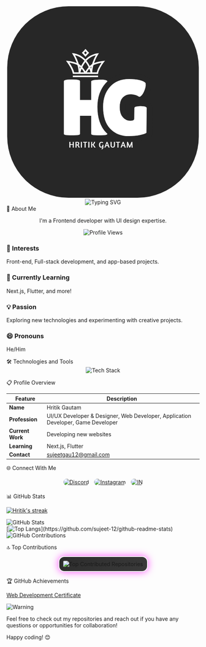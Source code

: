 <div align="center">
  <img src="Black and White Circle Business Logo_20250113_171119_0000.png" style="border-radius:4vh"/>  <img src="https://readme-typing-svg.demolab.com?font=Fira+Code&pause=1000&color=blue&width=435&lines=Hello%2C+%F0%9F%91%8B+I'M+HRITIK+GAUTAM.;A+UI%2FUX+Devloper+%26+Designer.;A+Web+dev+%2F+Application+devloper.;A+Game+devloper." alt="Typing SVG"/>
</div>🌟 About Me

<p align="center">I'm a Frontend developer with UI design expertise.</p><p align="center">
  <img src="https://komarev.com/ghpvc/?username=sujeet-12&style=flat-square&color=blue" alt="Profile Views" />
</p><div align="left">  <h3>👀 Interests</h3>
  <p>Front-end, Full-stack development, and app-based projects.</p>  <h3>🌱 Currently Learning</h3>
  <p>Next.js, Flutter, and more!</p>  <h3>💡 Passion</h3>
  <p>Exploring new technologies and experimenting with creative projects.</p>  <h3>😄 Pronouns</h3>
  <p>He/Him</p></div>🛠️ Technologies and Tools

<div align="center">
  <img src="https://skillicons.dev/icons?i=html,css,js,react,dart,firebase,github,tailwind,jquery,py,figma,vscode&theme=dark&perline=6" alt="Tech Stack" />
</div>

📋 Profile Overview

| Feature        | Description                                                                 |
|---------------|-----------------------------------------------------------------------------|
| **Name**      | Hritik Gautam                                                                |
| **Profession** | UI/UX Developer & Designer, Web Developer, Application Developer, Game Developer |
| **Current Work** | Developing new websites                                                     |
| **Learning**  | Next.js, Flutter                                                               |
| **Contact**   | <a href="mailto:sujeetgau12@gmail.com">sujeetgau12@gmail.com</a> |

🌐 Connect With Me
<div align="center">
    <a href="https://discord.gg/dMmRKA3S"><img src="https://img.shields.io/badge/Discord-5865F2?style=for-the-badge&logo=discord&logoColor=white" alt="Discord" style="margin: 5px; border-radius: 8px;"/></a>
    <a href="tohttps://instagram.com/hritik_12gautam"><img src="https://img.shields.io/badge/Instagram-E4405F?style=for-the-badge&logo=instagram&logoColor=white" alt="Instagram" style="margin: 5px; border-radius: 8px;"/></a>
    <a href="https://www.linkedin.com/in/hritik-gautam-4bb2781b6"><img src="https://img.shields.io/badge/linkedin-0077B5?style=for-the-badge&logo=LinkedIn &logoColor=white" alt="IN" style="margin: 5px; border-radius: 8px;"/></a>
</div>


📊 GitHub Stats

<a href="https://github.com/sujeet-12/github-readme-streak-stats">
      <img title="🔥 Get streak stats for your profile at git.io/streak-stats" alt="Hritik's streak" src="https://github-readme-streak-stats-eight.vercel.app/?user=sujeet-12&theme=vue-dark&hide_border=true&short_numbers=true"/>
    </a>
    
![GitHub Stats](https://github-readme-stats.vercel.app/api?username=sujeet-12&show_icons=true&theme=vue-dark&count_private=true&include_all_commits=true&hide_border=true)  
[![Top Langs](https://github-readme-stats.vercel.app/api/top-langs/?username=sujeet-12&layout=donut&theme=vue-dark&hide_border=true&short_numbers=true")](https://github.com/sujeet-12/github-readme-stats)
![GitHub Contributions](https://github-readme-activity-graph.vercel.app/graph?username=sujeet-12&theme=cobalt)

🔝 Top Contributions
<div align="center">
    <img src="https://github-contributor-stats.vercel.app/api?username=sujeet-12&limit=5&theme=vue-dark&combine_all_yearly_contributions=true" alt="Top Contributed Repositories" style="border: 2px solid #f8f9fa; border-radius: 15px; box-shadow: 0 0 20px rgba(255, 0, 255, 0.7); padding: 10px; background: linear-gradient(145deg, #2c2c2c, #3a3a3a);" />
</div>

🏆 GitHub Achievements

<a href="https://github.com/user-attachments/assets/a0eca326-97a4-482c-84a7-2120037fdc60">Web Development Certificate</a>

![Warning](https://img.shields.io/badge/Job-Frontend-blue?style=flat-square)

<p>Feel free to check out my repositories and reach out if you have any questions or opportunities for collaboration!</p><p>Happy coding! 😊</p>
